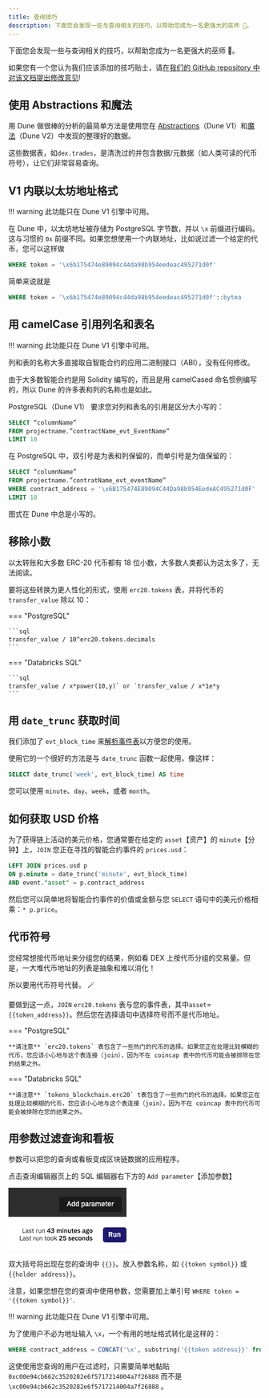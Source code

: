 ```yaml
---
title: 查询技巧
description: 下面您会发现一些与查询相关的技巧，以帮助您成为一名更强大的巫师 🧙。
---
```


下面您会发现一些与查询相关的技巧，以帮助您成为一名更强大的巫师 🧙。

如果您有一个您认为我们应该添加的技巧贴士，请[在我们的 GitHub repository 中对该文档提出修改意见](https://github.com/duneanalytics/docs/edit/master/docs/features/queries/tips.md)!

## 使用 Abstractions 和魔法

用 Dune 做很棒的分析的最简单方法是使用您在 [Abstractions](../../tables/abstractions.md)（Dune V1）和[魔法](../../spellbook/index.md)（Dune V2）中发现的整理好的数据。

这些数据表，如`dex.trades`，是清洗过的并包含数据/元数据（如人类可读的代币符号），让它们非常容易查询。

## V1 内联以太坊地址格式

!!! warning
    此功能只在 Dune V1 引擎中可用。

在 Dune 中，以太坊地址被存储为 PostgreSQL 字节数，并以 `\x` 前缀进行编码。这与习惯的 `0x` 前缀不同。如果您想使用一个内联地址，比如说过滤一个给定的代币，您可以这样做

```sql
WHERE token = '\x6b175474e89094c44da98b954eedeac495271d0f'
```

简单来说就是

```sql
WHERE token = '\x6b175474e89094c44da98b954eedeac495271d0f'::bytea
```

## 用 camelCase 引用列名和表名

!!! warning
    此功能只在 Dune V1 引擎中可用。

列和表的名称大多直接取自智能合约的应用二进制接口（ABI），没有任何修改。

由于大多数智能合约是用 Solidity 编写的，而且是用 camelCased 命名惯例编写的，所以 Dune 的许多表和列的名称也是如此。

PostgreSQL（Dune V1） 要求您对列和表名的引用是区分大小写的：

```sql
SELECT “columnName”
FROM projectname.”contractName_evt_EventName”
LIMIT 10
```

在 PostgreSQL 中，双引号是为表和列保留的，而单引号是为值保留的：

```sql
SELECT “columnName”
FROM projectname.”contratName_evt_eventName”
WHERE contract_address = '\x6B175474E89094C44Da98b954EedeAC495271d0F'
LIMIT 10
```
图式在 Dune 中总是小写的。

## 移除小数

以太转账和大多数 ERC-20 代币都有 18 位小数，大多数人类都认为这太多了，无法阅读。

要将这些转换为更人性化的形式，使用 `erc20.tokens` 表，并将代币的 `transfer_value` 除以 10：

=== "PostgreSQL"

    ```sql
    transfer_value / 10^erc20.tokens.decimals
    ```

=== "Databricks SQL"

    ```sql
    transfer_value / x*power(10,y)` or `transfer_value / x*1e*y
    ```

## 用 `date_trunc` 获取时间

我们添加了 `evt_block_time` 来[解析事件表](../../tables/decoded.md)以方便您的使用。

使用它的一个很好的方法是与 `date_trunc` 函数一起使用，像这样：

```sql
SELECT date_trunc('week', evt_block_time) AS time
```

您可以使用 `minute`、`day`、`week`，或者 `month`。

## 如何获取 USD 价格

为了获得链上活动的美元价格，您通常要在给定的 `asset`【资产】的 `minute`【分钟】上，`JOIN` 您正在寻找的智能合约事件的 `prices.usd`：

```sql
LEFT JOIN prices.usd p 
ON p.minute = date_trunc('minute', evt_block_time)
AND event."asset" = p.contract_address
```

然后您可以简单地将智能合约事件的价值或金额与您 `SELECT` 语句中的美元价格相乘：`* p.price`。

## 代币符号

您经常想按代币地址来分组您的结果，例如看 DEX 上按代币分组的交易量。但是，一大堆代币地址的列表是抽象和难以消化！

所以要用代币符号代替。 🪄

要做到这一点，`JOIN` `erc20.tokens` 表与您的事件表，其中`asset`=`{{token_address}}`。然后您在选择语句中选择符号而不是代币地址。

=== "PostgreSQL"

    **请注意** `erc20.tokens` 表包含了一些热门的代币的选择。如果您正在处理比较模糊的代币，您应该小心地与这个表连接（join），因为不在 coincap 表中的代币可能会被排除在您的结果之外。

=== "Databricks SQL"

    **请注意** `tokens_blockchain.erc20` t表包含了一些热门的代币的选择。如果您正在处理比较模糊的代币，您应该小心地与这个表连接（join），因为不在 coincap 表中的代币可能会被排除在您的结果之外。

## 用参数过滤查询和看板

参数可以把您的查询或看板变成区块链数据的应用程序。

点击查询编辑器页上的 SQL 编辑器右下方的 `Add parameter`【添加参数】

![Add parameter](images/add-parameter.png)

双大括号将出现在您的查询中 `{{}}`。放入参数名称，如 `{{token symbol}}` 或 `{{holder address}}`。

注意，如果您想在您的查询中使用参数，您需要加上单引号 `WHERE token = '{{token symbol}}'`.

!!! warning
    此功能只在 Dune V1 引擎中可用。

为了使用户不必为地址输入 `\x`，一个有用的地址格式转化是这样的：

```sql
WHERE contract_address = CONCAT('\x', substring('{{token address}}' from 3))::bytea
```

这使使用您查询的用户在过滤时，只需要简单地黏贴 `0xc00e94cb662c3520282e6f5717214004a7f26888` 而不是 `\xc00e94cb662c3520282e6f5717214004a7f26888` 。
